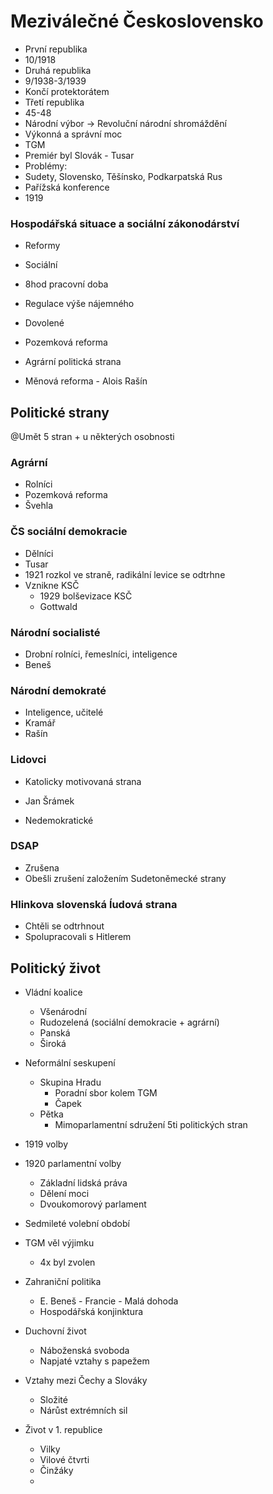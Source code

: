 # Meziválečné Československo
- První republika
- 10/1918
- Druhá republika
- 9/1938-3/1939
- Končí protektorátem
- Třetí republika
- 45-48
- Národní výbor -> Revoluční národní shromáždění
- Výkonná a správní moc
- TGM
- Premiér byl Slovák - Tusar
- Problémy:
- Sudety, Slovensko, Těšínsko, Podkarpatská Rus
- Pařížská konference
- 1919

### Hospodářská situace a sociální zákonodárství
- Reformy
- Sociální
- 8hod pracovní doba
- Regulace výše nájemného
- Dovolené

- Pozemková reforma
- Agrární politická strana

- Měnová reforma - Alois Rašín

## Politické strany
@Umět 5 stran + u některých osobnosti

### Agrární
- Rolníci
- Pozemková reforma
- Švehla

### ČS sociální demokracie
- Dělníci
- Tusar
- 1921 rozkol ve straně, radikální levice se odtrhne
- Vznikne KSČ
	- 1929 bolševizace KSČ
	- Gottwald

### Národní socialisté
- Drobní rolníci, řemeslníci, inteligence
- Beneš

### Národní demokraté
- Inteligence, učitelé
- Kramář
- Rašín

### Lidovci
- Katolicky motivovaná strana
- Jan Šrámek

- Nedemokratické
### DSAP
- Zrušena
- Obešli zrušení založením Sudetoněmecké strany

### Hlinkova slovenská ĺudová strana
- Chtěli se odtrhnout
- Spolupracovali s Hitlerem

## Politický život
- Vládní koalice
	- Všenárodní
	- Rudozelená (sociální demokracie + agrární)
	- Panská
	- Široká
- Neformální seskupení
	- Skupina Hradu
		- Poradní sbor kolem TGM
		- Čapek
	- Pětka
		- Mimoparlamentní sdružení 5ti politických stran

- 1919 volby
- 1920 parlamentní volby
	- Základní lidská práva
	- Dělení moci
	- Dvoukomorový parlament

- Sedmileté volební období
- TGM věl výjimku
	- 4x byl zvolen

- Zahraniční politika
	- E. Beneš - Francie - Malá dohoda
	- Hospodářská konjinktura

- Duchovní život
	- Náboženská svoboda
	- Napjaté vztahy s papežem
- Vztahy mezi Čechy a Slováky
	- Složité
	- Nárůst extrémních sil
- Život v 1. republice
	- Vilky
	- Vilové čtvrti
	- Činžáky
	- 